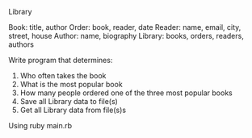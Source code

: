 Library

Book: title, author
Order: book, reader, date
Reader: name, email, city, street, house
Author: name, biography
Library: books, orders, readers, authors

Write program that determines:

1. Who often takes the book
2. What is the most popular book
3. How many people ordered one of the three most popular books
4. Save all Library data to file(s)
5. Get all Library data from file(s)s


Using
ruby main.rb